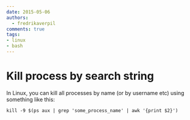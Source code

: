 ```yaml
---
date: 2015-05-06
authors:
  - fredrikaverpil
comments: true
tags:
- linux
- bash
---
```


# Kill process by search string

In Linux, you can kill all processes by name (or by username etc) using something like this:

```
kill -9 $(ps aux | grep 'some_process_name' | awk '{print $2}')
```